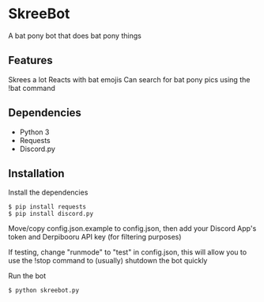 # SkreeBot
A bat pony bot that does bat pony things

## Features
Skrees a lot
Reacts with bat emojis
Can search for bat pony pics using the !bat command

## Dependencies
- Python 3
- Requests
- Discord.py

## Installation
Install the dependencies

    $ pip install requests
    $ pip install discord.py

Move/copy config.json.example to config.json, then add your Discord App's token and Derpibooru API key (for filtering purposes)

If testing, change "runmode" to "test" in config.json, this will allow you to use the !stop command to (usually) shutdown the bot quickly

Run the bot

    $ python skreebot.py